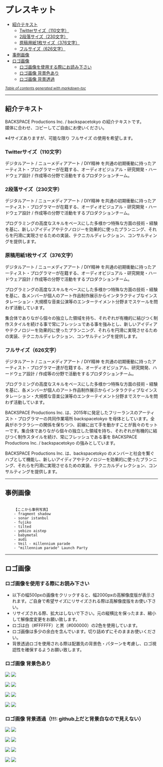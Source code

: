 # プレスキット



* [紹介テキスト](#------)
	+ [Twitterサイズ（110文字）](#twitter----110---)
	+ [2段落サイズ（230文字）](#2------230---)
	+ [原稿用紙1枚サイズ（376文字）](#----1-----376---)
	+ [フルサイズ（626文字）](#------626---)
* [事例画像](#----)
* [ロゴ画像](#----)
	+ [ロゴ画像を使用する際にお読み下さい](#-----------------)
	+ [ロゴ画像 背景色あり](#----------)
	+ [ロゴ画像 背景透過](#---------)

<small><i><a href='http://ecotrust-canada.github.io/markdown-toc/'>Table of contents generated with markdown-toc</a></i></small>



---

## 紹介テキスト

BACKSPACE Productions Inc. / backspacetokyo の紹介テキストです。  
媒体に合わせ、コピーしてご自由にお使いください。

※4サイズありますが、可能な限り フルサイズ の使用を希望します。


### Twitterサイズ（110文字）


デジタルアート / ニューメディアアート / DIY精神 を共通の初期衝動に持ったアーティスト・プログラマーが在籍する、オーディオビジュアル・研究開発・ハードウェア設計 / 作成等の分野で活動をするプロダクションチーム。



### 2段落サイズ（230文字）


デジタルアート / ニューメディアアート / DIY精神 を共通の初期衝動に持ったアーティスト・プログラマーが在籍する、オーディオビジュアル・研究開発・ハードウェア設計 / 作成等の分野で活動をするプロダクションチーム。

プログラミングの高度なスキルをベースにした多様かつ特殊な方面の技術・経験を基に、新しいアイディアやテクノロジーを効果的に使ったプランニング、それらを円滑に実現させるための実装、テクニカルディレクション、コンサルティングを提供します。


### 原稿用紙1枚サイズ（376文字）

デジタルアート / ニューメディアアート / DIY精神 を共通の初期衝動に持ったアーティスト・プログラマーが在籍する、オーディオビジュアル・研究開発・ハードウェア設計 / 作成等の分野で活動をするプロダクションチーム。

プログラミングの高度なスキルをベースにした多様かつ特殊な方面の技術・経験を基に、各メンバーが個人のアート作品制作展示からインタラクティブなインスタレーション・大規模な音楽公演等のエンターテイメント分野までスケールを問わず活動しています。

集合体でありながら個々の独立した領域を持ち、それぞれが有機的に結びつく制作スタイルを続ける事で常にフレッシュである事を強みとし、新しいアイディアやテクノロジーを効果的に使ったプランニング、それらを円滑に実現させるための実装、テクニカルディレクション、コンサルティングを提供します。

### フルサイズ（626文字）

デジタルアート / ニューメディアアート / DIY精神 を共通の初期衝動に持ったアーティスト・プログラマー達が在籍する、オーディオビジュアル、研究開発、ハードウェア設計 / 作成等の分野で活動をするプロダクションチーム。

プログラミングの高度なスキルをベースにした多様かつ特殊な方面の技術・経験を基に、各メンバーが個人のアート作品制作展示からインタラクティブなインスタレーション・大規模な音楽公演等のエンターテイメント分野までスケールを問わず活動しています。

BACKSPACE Productions Inc. は、2015年に発足したフリーランスのアーティスト・プログラマーの共同作業場所 backspacetokyo を母体としています。全員がホラクラシーの関係を保ちつつ、前線に出て手を動かすことが我々のモットーです。集合体でありながら個々の独立した領域を持ち、それぞれが有機的に結びつく制作スタイルを続け、常にフレッシュである事を BACKSPACE Productions Inc. / backspacetokyo の強みとしています。

BACKSPACE Productions Inc. は、backspacetokyo のメンバーと社会を繋ぐハブとして機能し、新しいアイディアやテクノロジーを効果的に使ったプランニング、それらを円滑に実現させるための実装、テクニカルディレクション、コンサルティングを提供します。

---

## 事例画像

```

    【ここから事例写真】
    - fragment shadow
    - sonar istanbul
    - fujiko
    - tilted
    - yebizo aistep
    - babymetal
    - audi
    - Veil - millennium parade
    - "millennium parade" Launch Party
```


---


## ロゴ画像

 
### ロゴ画像を使用する際にお読み下さい
- 以下の幅500pxの画像をクリックすると、幅2000pxの高解像度版が表示されます。ご自身で希望サイズにリサイズされる際は高解像度版をお使い下さい。
- リサイズされる際、拡大はしないで下さい。元の縦横比を保ったまま、縮小して解像度変更をお願い致します。
- ロゴは白（#FFFFFF）と黒（#000000）の2色を使用しています。  
- ロゴ画像は多少の余白を含んでいます。切り詰めずにそのままお使いください。
- 背景透過ロゴを使用される際は配置先の背景色・パターンを考慮し、ロゴ視認性を確保するようお願い致します。



### ロゴ画像 背景色あり

[![](assets/Logo_300x300/BSP_Logo_Square_Black.png)](assets/Logo_2000x2000/BSP_Logo_Square_Black.png)
[![](assets/Logo_300x300/BSP_Logo_Square_White.png)](assets/Logo_2000x2000/BSP_Logo_Square_White.png)

[![](assets/Logo_300x300/BST_Logo_Square_Black.png)](assets/Logo_2000x2000/BST_Logo_Square_Black.png)
[![](assets/Logo_300x300/BST_Logo_Square_White.png)](assets/Logo_2000x2000/BST_Logo_Square_White.png)

[![](assets/Logo_300x300/BSP_Logo_Horiz_Black.png)](assets/Logo_2000x2000/BSP_Logo_Horiz_Black.png)
[![](assets/Logo_300x300/BSP_Logo_Horiz_White.png)](assets/Logo_2000x2000/BSP_Logo_Horiz_White.png)

[![](assets/Logo_300x300/BST_Logo_Horiz_Black.png)](assets/Logo_2000x2000/BST_Logo_Horiz_Black.png)
[![](assets/Logo_300x300/BST_Logo_Horiz_White.png)](assets/Logo_2000x2000/BST_Logo_Horiz_White.png)


### ロゴ画像 背景透過（!!!: github上だと背景白なので見えない）

[![](assets/Logo_300x300/BSP_Logo_Square_Black_Transparent.png)](assets/Logo_2000x2000/BSP_Logo_Square_Black_Transparent.png)
[![](assets/Logo_300x300/BSP_Logo_Square_White_Transparent.png)](assets/Logo_2000x2000/BSP_Logo_Square_White_Transparent.png)

[![](assets/Logo_300x300/BST_Logo_Square_Black_Transparent.png)](assets/Logo_2000x2000/BST_Logo_Square_Black_Transparent.png)
[![](assets/Logo_300x300/BST_Logo_Square_White_Transparent.png)](assets/Logo_2000x2000/BST_Logo_Square_White_Transparent.png)

[![](assets/Logo_300x300/BSP_Logo_Horiz_Black_Transparent.png)](assets/Logo_2000x2000/BSP_Logo_Horiz_Black_Transparent.png)
[![](assets/Logo_300x300/BSP_Logo_Horiz_White_Transparent.png)](assets/Logo_2000x2000/BSP_Logo_Horiz_White_Transparent.png)

[![](assets/Logo_300x300/BST_Logo_Horiz_Black_Transparent.png)](assets/Logo_2000x2000/BST_Logo_Horiz_Black_Transparent.png)
[![](assets/Logo_300x300/BST_Logo_Horiz_White_Transparent.png)](assets/Logo_2000x2000/BST_Logo_Horiz_White_Transparent.png)




